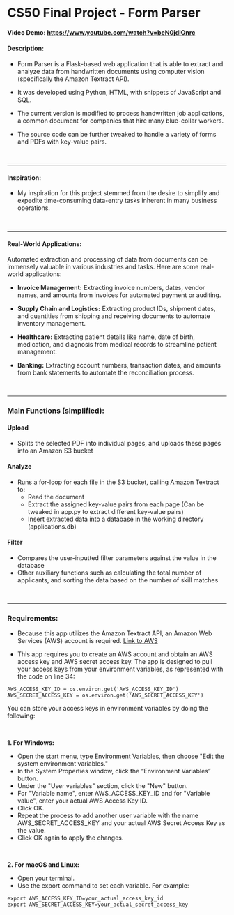 # CS50 Final Project - Form Parser

#### **Video Demo:** https://www.youtube.com/watch?v=beN0jdlOnrc

#### **Description:**

* Form Parser is a Flask-based web application that is able to extract and analyze data from handwritten documents using computer vision (specifically the Amazon Textract API).

* It was developed using Python, HTML, with snippets of JavaScript and SQL.

* The current version is modified to process handwritten job applications, a common document for companies that hire many blue-collar workers.

* The source code can be further tweaked to handle a variety of forms and PDFs with key-value pairs.

&nbsp;

---

#### **Inspiration:**

* My inspiration for this project stemmed from the desire to simplify and expedite time-consuming data-entry tasks inherent in many business operations.


&nbsp;

---


#### **Real-World Applications:**

Automated extraction and processing of data from documents can be immensely valuable in various industries and tasks. Here are some real-world applications:

* **Invoice Management:** Extracting invoice numbers, dates, vendor names, and amounts from invoices for automated payment or auditing.

* **Supply Chain and Logistics:** Extracting product IDs, shipment dates, and quantities from shipping and receiving documents to automate inventory management.

* **Healthcare:** Extracting patient details like name, date of birth, medication, and diagnosis from medical records to streamline patient management.

* **Banking:** Extracting account numbers, transaction dates, and amounts from bank statements to automate the reconciliation process.

&nbsp;

---

### **Main Functions (simplified):**


#### **Upload**

* Splits the selected PDF into individual pages, and uploads these pages into an Amazon S3 bucket



#### **Analyze**
* Runs a for-loop for each file in the S3 bucket, calling Amazon Textract to:
    * Read the document
    * Extract the assigned key-value pairs from each page (Can be tweaked in app.py to extract different key-value pairs)
    * Insert extracted data into a database in the working directory (applications.db)


#### **Filter**
* Compares the user-inputted filter parameters against the value in the database
* Other auxiliary functions such as calculating the total number of applicants, and sorting the data based on the number of skill matches

&nbsp;

---

### Requirements:

* Because this app utilizes the Amazon Textract API, an Amazon Web Services (AWS) account is required. [Link to AWS](aws.amazon.com)

* This app requires you to create an AWS account and obtain an AWS access key and AWS secret access key. The app is designed to pull your access keys from your environment variables, as represented with the code on line 34:

```
AWS_ACCESS_KEY_ID = os.environ.get('AWS_ACCESS_KEY_ID')
AWS_SECRET_ACCESS_KEY = os.environ.get('AWS_SECRET_ACCESS_KEY') 
```

You can store your access keys in environment variables by doing the following:

&nbsp;

**1. For Windows:**

* Open the start menu, type Environment Variables, then choose "Edit the system environment variables."
* In the System Properties window, click the “Environment Variables” button.
* Under the "User variables" section, click the "New" button.
* For "Variable name", enter AWS_ACCESS_KEY_ID and for "Variable value", enter your actual AWS Access Key ID.
* Click OK.
* Repeat the process to add another user variable with the name AWS_SECRET_ACCESS_KEY and your actual AWS Secret Access Key as the value.
* Click OK again to apply the changes.

&nbsp;

**2. For macOS and Linux:**

* Open your terminal.
* Use the export command to set each variable. For example:

```
export AWS_ACCESS_KEY_ID=your_actual_access_key_id
export AWS_SECRET_ACCESS_KEY=your_actual_secret_access_key
```

